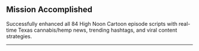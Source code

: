 ## Mission Accomplished

Successfully enhanced all 84 High Noon Cartoon episode scripts with real-time Texas cannabis/hemp news, trending hashtags, and viral content strategies.

---
